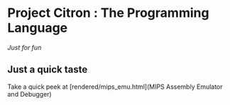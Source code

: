 # Project Citron : The Programming Language
_Just for fun_

## Just a quick taste
Take a quick peek at [rendered/mips_emu.html](MIPS Assembly Emulator and Debugger)
